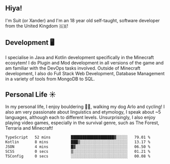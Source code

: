 ## Hiya! 
I'm Suit (or Xander) and I'm an 18 year old self-taught, software developer from the United Kingdom 🇬🇧!

Development 🖥️
---
I specialise in Java and Kotlin development specifically in the Minecraft ecosytem! 
I do Plugin and Mod development in all versions of the game and am familiar with the DevOps tasks involved.
Outside of Minecraft development, I also do Full Stack Web Development, Database Management in a variety of tools from MongoDB to SQL.

Personal Life ☀️
---
In my personal life, I enjoy bouldering 🧗‍♂️, walking my dog Arlo and cycling! I also am very passionate about linguistics and etymology, I speak about ~5 languages, although each to different levels. 
Unsurprisingly, I also enjoy playing video games, especially in the survival genre, such as The Forest, Terraria and Minecraft!
<!--START_SECTION:waka-->

```txt
TypeScript   52 mins         ███████████████████▓░░░░░   79.01 %
Kotlin       8 mins          ███▒░░░░░░░░░░░░░░░░░░░░░   13.17 %
JSON         4 mins          █▓░░░░░░░░░░░░░░░░░░░░░░░   06.50 %
SCSS         0 secs          ▒░░░░░░░░░░░░░░░░░░░░░░░░   01.21 %
TSConfig     0 secs          ░░░░░░░░░░░░░░░░░░░░░░░░░   00.08 %
```

<!--END_SECTION:waka-->
